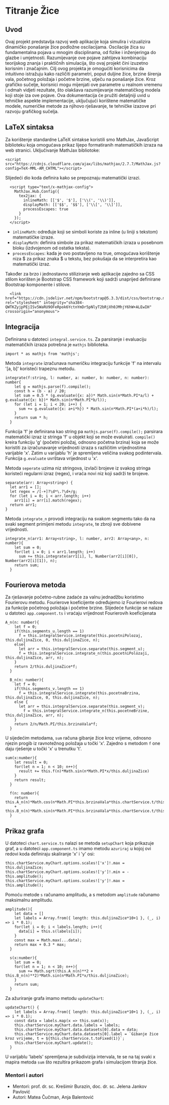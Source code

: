 # Titranje Žice

## Uvod
Ovaj projekt predstavlja razvoj web aplikacije koja simulira i vizualizira dinamičko ponašanje žice podložne oscilacijama. Oscilacije žica su fundamentalna pojava u mnogim disciplinama, od fizike i inženjeringa do glazbe i umjetnosti. Razumijevanje ove pojave zahtijeva kombinaciju teorijskog znanja i praktičnih simulacija, što ovaj projekt čini izuzetno korisnim i značajnim.
Cilj ovog projekta je omogućiti korisnicima da intuitivno istražuju kako različiti parametri, poput duljine žice, brzine širenja vala, početnog položaja i početne brzine, utječu na ponašanje žice. Kroz grafičko sučelje, korisnici mogu mijenjati ove parametre u realnom vremenu i odmah vidjeti rezultate, što olakšava razumijevanje matematičkog modela koji stoje iza ove pojave.
Ova dokumentacija će pružiti detaljniji uvid u tehničke aspekte implementacije, uključujući korištene matematičke modele, numeričke metode za njihovo rješavanje, te tehničke izazove pri razvoju grafičkog sučelja. 

## LaTeX sintaksa
Za korištenje standardne LaTeX sintakse koristili smo MathJax, JavaScript biblioteku koja omogućava prikaz lijepo formatiranih matematičkih izraza na web stranici. 
Uključivanje MathJax bibliotoke: 
```
<script src="https://cdnjs.cloudflare.com/ajax/libs/mathjax/2.7.7/MathJax.js?config=TeX-MML-AM_CHTML"></script>
```
Slijedeći dio koda definira kako se prepoznaju matematički izrazi.

```
  <script type="text/x-mathjax-config">
    MathJax.Hub.Config({
      tex2jax: {
        inlineMath: [['$', '$'], ['\\(', '\\)']],
        displayMath: [['$$', '$$'], ['\\[', '\\]']],
        processEscapes: true
      }
    });
  </script>
```
- `inlineMath`: određuje koji se simboli koriste za inline (u liniji s tekstom) matematičke izraze. 
- `displayMath`: definira simbole za prikaz matematičkih izraza u posebnom bloku (izdvojenom od ostatka teksta).
- `processEscapes`: kada je ovo postavljeno na true, omogućava korištenje niza \$ za prikaz znaka $ u tekstu, bez pokušaja da se interpretira kao matematički izraz.

Također za brzo i jednostavno stiliziranje web aplikacije zajedno sa CSS stilom korišten je Bootstrap CSS framework koji sadrži unaprijed definirane Bootstrap komponente i stilove. 
```
  <link href="https://cdn.jsdelivr.net/npm/bootstrap@5.3.3/dist/css/bootstrap.min.css" rel="stylesheet" integrity="sha384-QWTKZyjpPEjISv5WaRU9OFeRpok6YctnYmDr5pNlyT2bRjXh0JMhjY6hW+ALEwIH" crossorigin="anonymous">
```

## Integracija
Definirana u datoteci `integral.service.ts`. Za parsiranje i evaluaciju matematičkih izraza potrebna je `mathjs` biblioteka.
```
import * as mathjs from 'mathjs';
```
Metoda `integrate` izračunava numeričku integraciju funkcije 'f' na intervalu '[a, b]' koristeći trapeznu metodu. 
```
integrate(f:string, l: number, a: number, b: number, n: number): number{
    let g = mathjs.parse(f).compile();
    const h = (b - a) / 20;
    let sum = 0.5 * (g.evaluate({x: a})* Math.sin(n*Math.PI*a/l) + g.evaluate({x: b})* Math.sin(n*Math.PI*b/l));
    for (let i = 1; i < 20; i++) {
      sum += g.evaluate({x: a+i*h}) * Math.sin(n*Math.PI*(a+i*h)/l);
    }
    return sum * h;
  }
```
Funkcija 'f' je definirana kao string pa `mathjs.parse(f).compile();` parsirara matematički izraz iz stringa 'f' u objekt koji se može evaluirati. `compile()` kreira funkciju 'g' (početni položaj, odnosno početna brzina) koja se može koristiti za izračunavanje vrijednosti izraza s različitim vrijednostima varijable 'x'. 
Zatim u varijablu 'h' je spremljena veličina svakog podintervala. 
Funkcija `g.evaluate` uvrštava vrijednost u 'x'. 

Metoda `seperate` uzima niz stringova, izvlači brojeve iz svakog stringa koristeći regularni izraz (regex), i vraća novi niz koji sadrži te brojeve.
```
separate(arr: Array<string>) {
  let arr1 = [];
  let regex = /[-+]?\d*\.?\d+/g;
  for (let i = 0; i < arr.length; i++)
    arr1[i] = arr[i].match(regex);
  return arr1;
}
```
Metoda `integrate_n` provodi integraciju na svakom segmentu tako da na svaki segment primijeni metodu `integrate`, te zbroji sve dobivene vrijednosti.
```
integrate_n(arr1: Array<string>, l: number, arr2: Array<any>, n: number){
    let sum = 0;
    for(let i = 0; i < arr1.length; i++)
      sum += this.integrate(arr1[i], l, Number(arr2[i][0]), Number(arr2[i][1]), n);
    return sum;
  }
```

## Fourierova metoda
Za rješavanje početno-rubne zadaće za valnu jednadžbu koristimo Fourierovu metodu. Fourierove koeficijente određujemo iz Fourierovi redova 
za funkcije početnog položaja i početne brzine. Slijedeće funkcije se nalaze u datoteci `app.component.ts` i vraćaju vrijednost Fourierovih koeficijenata
```
A_n(n: number){
    let f = 0;
    if(this.segments_u.length == 1)
      f = this.integralService.integrate(this.pocetniPolozaj, this.duljinaZice, 0, this.duljinaZice, n);
    else{
      let arr = this.integralService.separate(this.segment_u);
      f = this.integralService.integrate_n(this.pocetniPolozaji, this.duljinaZice, arr, n);
    }
    return 2/this.duljinaZice*f;
  }

  B_n(n: number){
    let f = 0;
    if(this.segments_v.length == 1)
      f = this.integralService.integrate(this.pocetnaBrzina, this.duljinaZice, 0, this.duljinaZice, n);
    else {
      let arr = this.integralService.separate(this.segment_v);
        f = this.integralService.integrate_n(this.pocetneBrzine, this.duljinaZice, arr, n);
    }
    return 2/n/Math.PI/this.brzinaVala*f;
  }
```

U sijedećim metodama, `sum` računa gibanje žice kroz vrijeme, odnosno njezin progib iz ravnotežnog položaja u točki 'x'.
Zajedno s metodom `f` one daju rješenje u točki 'x' u trenutku 't'.
```
sum(x:number){
    let result = 0;
    for(let n = 1; n < 10; n++){
      result += this.f(n)*Math.sin(n*Math.PI*x/this.duljinaZice)
    }
    return result;
  }

  f(n: number){
    return this.A_n(n)*Math.cos(n*Math.PI*this.brzinaVala*this.chartService.t/this.duljinaZice)
    + this.B_n(n)*Math.sin(n*Math.PI*this.brzinaVala*this.chartService.t/this.duljinaZice);
  } 
```

## Prikaz grafa
U datoteci `chart.service.ts` nalazi se metoda `setupChart` koja prikazuje graf, a u datoteci `app.component.ts` imamo metodu `azuriraj`
u kojoj ovi redovi koda definiraju skaliranje 'x' i 'y' osi:
```
this.chartService.myChart.options.scales!['x']!.max = this.duljinaZice;
this.chartService.myChart.options.scales!['y']!.min = -this.amplitude();
this.chartService.myChart.options.scales!['y']!.max = this.amplitude();
```
Pomoću metode `s` računamo amplitudu, a s metodom `amplitude` računamo maksimalnu amplitudu. 
```
amplitude(){
    let data = []
    let labels = Array.from({ length: this.duljinaZice*10+1 }, (_, i) => i * 0.1);
    for(let i = 0; i < labels.length; i++){
      data[i] = this.s(labels[i]);
    }
    const max = Math.max(...data);
    return max + 0.3 * max;
  }

  s(x:number){
    let sum = 0;
    for(let n = 1; n < 10; n++){
      sum += Math.sqrt(this.A_n(n)**2 + this.B_n(n)**2)*Math.sin(n*Math.PI*x/this.duljinaZice);
    }
    return sum;
  }
```
Za ažuriranje grafa imamo metodu `updateChart`:
```
updateChart() {
    let labels = Array.from({ length: this.duljinaZice*10+1 }, (_, i) => i * 0.1);
    const data = labels.map(x => this.sum(x));
    this.chartService.myChart.data.labels = labels;
    this.chartService.myChart.data.datasets[0].data = data;
    this.chartService.myChart.data.datasets[0].label = `Gibanje žice kroz vrijeme, t = ${this.chartService.t.toFixed(1)}`;
    this.chartService.myChart.update();
  }
```
U varijablu 'labels' spremljena je subdivizija intervala, te se na taj svaki x mapira metoda `sum` što rezultira prikazom grafa i simulacijom 
titranja žice.

### Mentori i autori
- Mentori: prof. dr. sc. Krešimir Burazin, doc. dr. sc. Jelena Jankov Pavlović
- Autori: Matea Čučman, Anja Balentović

